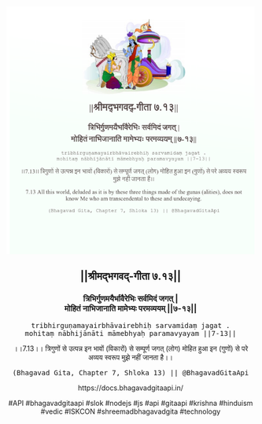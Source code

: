 <img src="../../asset/BG_7_13.png"/>
<center><h2>||श्रीमद्‍भगवद्‍-गीता ७.१३||</h2>
<h3>त्रिभिर्गुणमयैर्भावैरेभिः सर्वमिदं जगत् |<br/>मोहितं नाभिजानाति मामेभ्यः परमव्ययम् ||७-१३||</h3>
<pre>tribhirguṇamayairbhāvairebhiḥ sarvamidaṃ jagat .<br/>mohitaṃ nābhijānāti māmebhyaḥ paramavyayam ||7-13||</pre>
<p>।।7.13।। त्रिगुणों से उत्पन्न इन भावों (विकारों) से सम्पूर्ण जगत् (लोग) मोहित हुआ इन (गुणों) से परे अव्यय स्वरूप मुझे नहीं जानता है।।</p>
<pre>(Bhagavad Gita, Chapter 7, Shloka 13) || @BhagavadGitaApi</pre><p>https://docs.bhagavadgitaapi.in/</p><p>#API #bhagavadgitaapi #slok #nodejs #js #api #gitaapi #krishna #hinduism #vedic #ISKCON #shreemadbhagavadgita #technology</p></center>